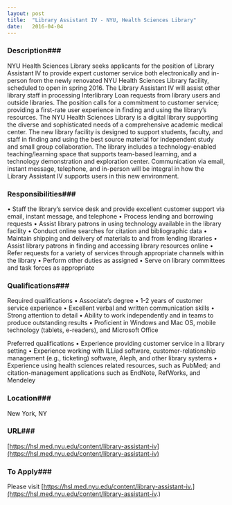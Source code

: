 ```yaml
---
layout: post
title:  "Library Assistant IV - NYU, Health Sciences Library"
date:   2016-04-04
---
```


### Description###

NYU Health Sciences Library seeks applicants for the position of Library Assistant IV to provide expert customer service both electronically and in-person from the newly renovated NYU Health Sciences Library facility, scheduled to open in spring 2016. The Library Assistant IV will assist other library staff in processing Interlibrary Loan requests from library users and outside libraries. The position calls for a commitment to customer service; providing a first-rate user experience in finding and using the library’s resources.
The NYU Health Sciences Library is a digital library supporting the diverse and sophisticated needs of a comprehensive academic medical center. The new library facility is designed to support students, faculty, and staff in finding and using the best source material for independent study and small group collaboration. The library includes a technology-enabled teaching/learning space that supports team-based learning, and a technology demonstration and exploration center. Communication via email, instant message, telephone, and in-person will be integral in how the Library Assistant IV supports users in this new environment.


### Responsibilities###

• Staff the library’s service desk and provide excellent customer support via email, instant message, and telephone
• Process lending and borrowing requests
• Assist library patrons in using technology available in the library facility
• Conduct online searches for citation and bibliographic data
• Maintain shipping and delivery of materials to and from lending libraries
• Assist library patrons in finding and accessing library resources online
• Refer requests for a variety of services through appropriate channels within the library
• Perform other duties as assigned
• Serve on library committees and task forces as appropriate


### Qualifications###

Required qualifications
• Associate’s degree
• 1-2 years of customer service experience
• Excellent verbal and written communication skills
• Strong attention to detail
• Ability to work independently and in teams to produce outstanding results
• Proficient in Windows and Mac OS, mobile technology (tablets, e-readers), and Microsoft Office

Preferred qualifications
• Experience providing customer service in a library setting
• Experience working with ILLiad software, customer-relationship management (e.g., ticketing) software, Aleph, and other library systems
• Experience using health sciences related resources, such as PubMed; and citation-management applications such as EndNote, RefWorks, and Mendeley




### Location###

New York, NY


### URL###

 [https://hsl.med.nyu.edu/content/library-assistant-iv](https://hsl.med.nyu.edu/content/library-assistant-iv)

### To Apply###

Please visit 
[https://hsl.med.nyu.edu/content/library-assistant-iv.](https://hsl.med.nyu.edu/content/library-assistant-iv.)





